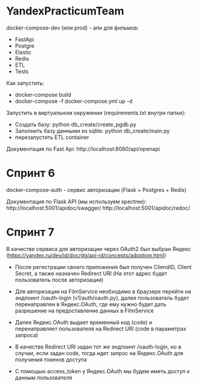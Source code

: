 # YandexPracticumTeam
docker-compose-dev (или prod) - апи для фильмов:
- FastApi
- Postgre
- Elastic
- Redis
- ETL
- Tests

Как запустить:
- docker-compose build
- docker-compose -f docker-compose.yml up -d

Запустить в виртуальном окружении (requirements.txt внутри папки):
- Создать базу: python db_create/create_pgdb.py
- Заполнить базу данными из sqlite: python db_create/main.py
- перезапустить ETL container

Документация по Fast Api:
http://localhost:8080/api/openapi

# Спринт 6
docker-compose-auth - сервис авторизации (Flask + Postgres + Redis)

Документация по Flask API (мы используем spectree):
http://localhost:5001/apidoc/swagger/
http://localhost:5001/apidoc/redoc/

# Спринт 7
В качестве сервиса для авторизации через OAuth2 был выбран Яндекс (https://yandex.ru/dev/id/doc/dg/api-id/concepts/adoption.html)

- После регистрации своего приложения был получен CliendID, Client Secret, а также назначен Redirect URl (На этот адрес будет пользователь после авторизации)

- Для авторизации на FilmService необходимо в браузере перейти на эндпоинт /oauth-login (v1/auth/oauth.py), далее пользователь будет перенаправлен в Яндекс.OAuth, где ему нужно будет дать разрешение на предоставление данных в FilmService

- Далее Яндекс.OAuth выдает временный код (code) и перенаправляет пользователя на Redirect URl (code в параметрах запроса)

- В качестве Redirect URl задан тот же эндпоинт /oauth-login, но в случаи, если задан code, тогда идет запрос на Яндекс.OAuth для получения токенов доступа

- С помощью access_token у Яндекс.OAuth мы будем иметь доступ к данным пользователя






